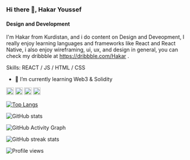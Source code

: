 ### Hi there 👋, Hakar Youssef
#### Design and Development
I'm Hakar from Kurdistan, and i do content on Design and Deveopment, I really enjoy learning languages and frameworks like React and React Native, i also enjoy wireframing, ui, ux, and design in general, you can check my dribbble at https://dribbble.com/Hakar .

Skills: REACT / JS / HTML / CSS

- 🌱 I’m currently learning Web3 & Solidity 


[<img src='https://cdn.jsdelivr.net/npm/simple-icons@3.0.1/icons/github.svg' alt='github' height='20' >](https://github.com/HakarYoussef)  [<img src='https://cdn.jsdelivr.net/npm/simple-icons@3.0.1/icons/linkedin.svg' alt='linkedin' height='20' >](https://www.linkedin.com/in/https://www.linkedin.com/in/hakaryusuf//)  [<img src='https://cdn.jsdelivr.net/npm/simple-icons@3.0.1/icons/twitter.svg' alt='twitter' height='20' >](https://twitter.com/https://twitter.com/hakar_yusuf)  [<img src='https://cdn.jsdelivr.net/npm/simple-icons@3.0.1/icons/dribbble.svg' alt='dribbble' height='20' >](https://dribbble.com/Hakar)  

[![Top Langs](https://github-readme-stats.vercel.app/api/top-langs/?username=HakarYoussef)](https://github.com/anuraghazra/github-readme-stats)

![GitHub stats](https://github-readme-stats.vercel.app/api?username=HakarYoussef&show_icons=true)  

![GitHub Activity Graph](https://activity-graph.herokuapp.com/graph?username=HakarYoussef)  

![GitHub streak stats](https://github-readme-streak-stats.herokuapp.com/?user=HakarYoussef)  

![Profile views](https://gpvc.arturio.dev/HakarYoussef)  
